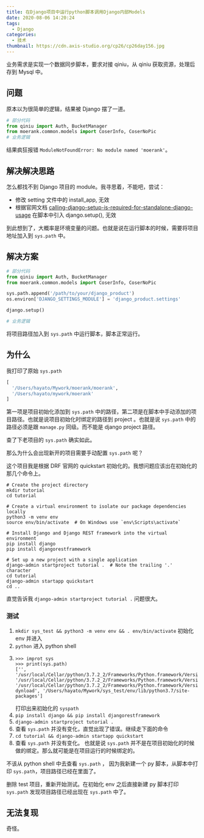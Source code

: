 ```yaml
---
title: 在Django项目中运行python脚本调用Django内部Models
date: 2020-08-06 14:20:24
tags:
  - Django
categories:
  - 技术
thumbnail: https://cdn.axis-studio.org/cp26/cp26day156.jpg
---
```


业务需求是实现一个数据同步脚本，要求对接 qiniu，从 qiniu 获取资源，处理后存到 Mysql 中。

## 问题

原本以为很简单的逻辑，结果被 Django 摆了一道。

```python
# 部分代码
from qiniu import Auth, BucketManager
from moerank.common.models import CoserInfo, CoserNoPic
# 业务逻辑
```

结果疯狂报错 `ModuleNotFoundError: No module named 'moerank'`。

## 解决解决思路

怎么都找不到 Django 项目的 module。我寻思着，不能吧，尝试：

- 修改 setting 文件中的 install_app, 无效
- 根据官网文档 [calling-django-setup-is-required-for-standalone-django-usage](https://docs.djangoproject.com/en/3.0/topics/settings/#calling-django-setup-is-required-for-standalone-django-usage) 在脚本中引入 django.setup(), 无效

到此想到了，大概率是环境变量的问题。也就是说在运行脚本的时候，需要将项目地址加入到 `sys.path` 中。

## 解决方案
```python
# 部分代码
from qiniu import Auth, BucketManager
from moerank.common.models import CoserInfo, CoserNoPic

sys.path.append('/path/to/your/django_product')
os.environ['DJANGO_SETTINGS_MODULE'] = 'django_product.settings'

django.setup()

# 业务逻辑
```
将项目路径加入到 `sys.path` 中运行脚本，脚本正常运行。

## 为什么

我打印了原始 `sys.path`

```python
[
  '/Users/hayato/Mywork/moerank/moerank',
  '/Users/hayato/mywork/moerank'
]
```

第一项是项目初始化添加到 `sys.path` 中的路径，第二项是在脚本中手动添加的项目路径。也就是说项目初始化时绑定的路径到 project 。也就是说 `sys.path` 中的路径必须是跟 `manage.py` 同级。而不能是 django project 路径。

查了下老项目的 `sys.path` 确实如此。

那么为什么会出现新开的项目需要手动配置 `sys.path` 呢？

这个项目我是根据 DRF 官网的 quickstart 初始化的。我想问题应该出在初始化的那几个命令上。

```shell
# Create the project directory
mkdir tutorial
cd tutorial

# Create a virtual environment to isolate our package dependencies locally
python3 -m venv env
source env/bin/activate  # On Windows use `env\Scripts\activate`

# Install Django and Django REST framework into the virtual environment
pip install django
pip install djangorestframework

# Set up a new project with a single application
django-admin startproject tutorial .  # Note the trailing '.' character
cd tutorial
django-admin startapp quickstart
cd ..
```

直觉告诉我 `django-admin startproject tutorial .` 问题很大。

### 测试

1. `mkdir sys_test && python3 -m venv env && . env/bin/activate` 初始化 env 并进入
2. `python` 进入 python shell
3. ```shell
   >>> improt sys
   >>> print(sys.path)
   ['', '/usr/local/Cellar/python/3.7.2_2/Frameworks/Python.framework/Versions/3.7/lib/python37.zip', '/usr/local/Cellar/python/3.7.2_2/Frameworks/Python.framework/Versions/3.7/lib/python3.7', '/usr/local/Cellar/python/3.7.2_2/Frameworks/Python.framework/Versions/3.7/lib/python3.7/lib-dynload', '/Users/hayato/Mywork/sys_test/env/lib/python3.7/site-packages']
   ```
   打印出来初始化的 `syspath`
4. `pip install django && pip install djangorestframework`
5. `django-admin startproject tutorial .`
6. 查看 `sys.path` 并没有变化，直觉出现了错误。继续走下面的命令
7. `cd tutorial &&
django-admin startapp quickstart`
8. 查看 `sys.path` 并没有变化。 也就是说 `sys.path` 并不是在项目初始化的时候做的绑定。那么就可能是在项目运行的时候绑定的。

不该从 python shell 中去查看 `sys.path` ， 因为我新建一个 py 脚本，从脚本中打印 `sys.path`，项目路径已经在里面了。

删除 test 项目，重新开始测试。在初始化 env 之后直接新建 py 脚本打印 `sys.path` 发现项目路径已经出现在 `sys.path` 中了。

## 无法复现

奇怪。
